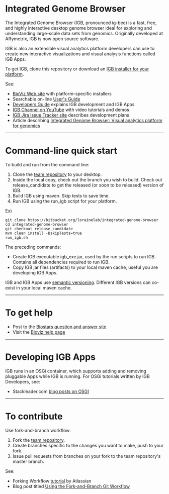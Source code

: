 # Integrated Genome Browser

The Integrated Genome Browser (IGB, pronounced ig-bee) is a fast, free, and highly interactive desktop genome browser ideal for exploring and understanding large-scale data sets from genomics. Originally developed at Affymetrix, IGB is now open source software. 

IGB is also an extensible visual analytics platform developers can use to create new interactive visualizations and visual analysis functions called IGB Apps.

To get IGB, clone this repository or download an [IGB installer for your platform](http://bioviz.org/igb/download.html).

See:

* [BioViz Web site](http://www.bioviz.org) with platform-specific installers
* Searchable on-line [User's Guide](https://wiki.transvar.org/display/igbman/Home)
* [Developers Guide](https://wiki.transvar.org/display/igbdevelopers/Home) explains IGB development and IGB Apps
* [IGB Channel on YouTube](https://www.youtube.com/channel/UC0DA2d3YdbQ55ljkRKHRBkg) with video tutorials and demos
* [IGB Jira Issue Tracker site](http://jira.transvar.org) describes development plans
* Article describing [Integrated Genome Browser: Visual analytics platform for genomics](http://bioinformatics.oxfordjournals.org/content/early/2016/04/04/bioinformatics.btw069.long) 

***

# Command-line quick start 

To build and run from the command line:

1. Clone the [team repository](https://bitbucket.org/lorainelab/integrated-genome-browser) to your desktop.  
2. Inside the local copy, check out the branch you wish to build. Check out release_candidate to get the released (or soon to be released) version of IGB.
3. Build IGB using maven. Skip tests to save time.
4. Run IGB using the run_igb script for your platform.

Ex)

```
git clone https://bitbucket.org/lorainelab/integrated-genome-browser
cd integrated-genome-browser
git checkout release_candidate
mvn clean install -DskipTests=true
run_igb.sh
```

The preceding commands:

* Create IGB executable igb_exe.jar, used by the run scripts to run IGB. Contains all dependencies required to run IGB.
* Copy IGB jar files (artifacts) to your local maven cache, useful you are developing IGB Apps.

IGB and IGB Apps use [semantic versioning](http://semver.org/). Different IGB versions can co-exist in your local maven cache.

***

# To get help

* Post to the [Biostars question and answer site](https://www.biostars.org/p/new/post/?tag_val=igb")
* Visit the [Bioviz help page](http://bioviz.org/igb/help.html)

***

# Developing IGB Apps

IGB runs in an OSGi container, which supports adding and removing pluggable Apps while IGB is running. 
For OSGi tutorials written by IGB Developers, see: 

* Stackleader.com [blog posts on OSGI](https://blog.stackleader.com/tags/osgi/)

***

# To contribute

Use fork-and-branch workflow:

1. Fork the [team repository](http://www.bitbucket.org/lorainelab/integrated-genome-browser).
2. Create branches specific to the changes you want to make, push to your fork.
3. Issue pull requests from branches on your fork to the team repository's master branch.

See:

* Forking Workflow [tutorial](https://www.atlassian.com/git/tutorials/comparing-workflows/forking-workflow) by Atlassian
* Blog post titled [Using the Fork-and-Branch Git Workflow](http://blog.scottlowe.org/2015/01/27/using-fork-branch-git-workflow/)